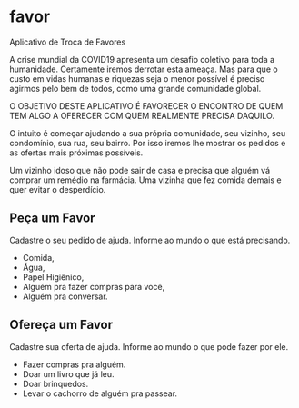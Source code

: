 # favor

Aplicativo de Troca de Favores

A crise mundial da COVID19 apresenta um desafio coletivo para toda a humanidade. 
Certamente iremos derrotar esta ameaça. Mas para que o custo em vidas humanas e riquezas seja o menor possível é preciso agirmos pelo bem de todos, como uma grande comunidade global.

O OBJETIVO DESTE APLICATIVO É FAVORECER O ENCONTRO DE QUEM TEM ALGO A OFERECER COM QUEM REALMENTE PRECISA DAQUILO.

O intuito é começar ajudando a sua própria comunidade, seu vizinho, seu condomínio, sua rua, seu bairro.
Por isso iremos lhe mostrar os pedidos e as ofertas mais próximas possíveis.

Um vizinho idoso que não pode sair de casa e precisa que alguém vá comprar um remédio na farmácia.
Uma vizinha que fez comida demais e quer evitar o desperdício.

## Peça um Favor

Cadastre o seu pedido de ajuda. 
Informe ao mundo o que está precisando.
- Comida,
- Água,
- Papel Higiênico,
- Alguém pra fazer compras para você,
- Alguém pra conversar.


## Ofereça um Favor

Cadastre sua oferta de ajuda.
Informe ao mundo o que pode fazer por ele.
- Fazer compras pra alguém.
- Doar um livro que já leu.
- Doar brinquedos.
- Levar o cachorro de alguém pra passear.

